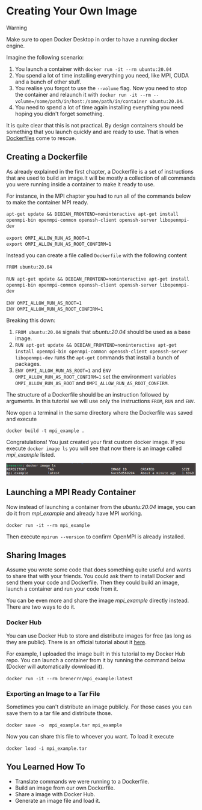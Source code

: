 # Creating Your Own Image

> [!WARNING]
> Make sure to open Docker Desktop in order to have a running docker engine.


Imagine the following scenario:
1. You launch a container with `docker run -it --rm ubuntu:20.04`
2. You spend a lot of time installing everything you need, like MPI, CUDA and a bunch of other stuff.
3. You realise you forgot to use the `--volume` flag. Now you need to stop the container and relaunch it with `docker run -it --rm --volume=/some/path/in/host:/some/path/in/container ubuntu:20.04`.
4. You need to spend a lot of time again installing everything you need hoping you didn't forget something.

It is quite clear that this is not practical. By design containers should be something that you launch quickly and are ready to use. That is when [Dockerfiles](https://docs.docker.com/reference/dockerfile/) come to rescue.

## Creating a Dockerfile

As already explained in the first chapter, a Dockerfile is a set of instructions that are used to build an image.It will be mostly a collection of all commands you were running inside a container to make it ready to use.

For instance, in the MPI chapter you had to run all of the commands below to make the container MPI ready.

```
apt-get update && DEBIAN_FRONTEND=noninteractive apt-get install openmpi-bin openmpi-common openssh-client openssh-server libopenmpi-dev

export OMPI_ALLOW_RUN_AS_ROOT=1
export OMPI_ALLOW_RUN_AS_ROOT_CONFIRM=1
```

Instead you can create a file called `Dockerfile` with the following content

```
FROM ubuntu:20.04

RUN apt-get update && DEBIAN_FRONTEND=noninteractive apt-get install openmpi-bin openmpi-common openssh-client openssh-server libopenmpi-dev

ENV OMPI_ALLOW_RUN_AS_ROOT=1
ENV OMPI_ALLOW_RUN_AS_ROOT_CONFIRM=1
```

Breaking this down:
1. `FROM ubuntu:20.04` signals that *ubuntu:20.04* should be used as a base image.
2. `RUN apt-get update && DEBIAN_FRONTEND=noninteractive apt-get install openmpi-bin openmpi-common openssh-client openssh-server libopenmpi-dev` runs the `apt-get` commands that install a bunch of packages.
3. `ENV OMPI_ALLOW_RUN_AS_ROOT=1` and `ENV OMPI_ALLOW_RUN_AS_ROOT_CONFIRM=1` set the environment variables `OMPI_ALLOW_RUN_AS_ROOT` and `OMPI_ALLOW_RUN_AS_ROOT_CONFIRM`.

The structure of a Dockerfile should be an instruction followed by arguments. In this tutorial we will use only the instructions `FROM`, `RUN` and `ENV`.

Now open a terminal in the same directory where the Dockerfile was saved and execute

```
docker build -t mpi_example .
```

Congratulations! You just created your first custom docker image. If you execute `docker image ls` you will see that now there is an image called *mpi_example* listed.

![](image_ls.png)

## Launching a MPI Ready Container
Now instead of launching a container from the *ubuntu:20.04* image, you can do it from *mpi_example* and already have MPI working.

```docker run -it --rm mpi_example```

Then execute `mpirun --version` to confirm OpenMPI is already installed.


## Sharing Images

Assume you wrote some code that does something quite useful and wants to share that with your friends. You could ask them to install Docker and send them your code and Dockerfile. Then they could build an image, launch a container and run your code from it.

You can be even more and share the image *mpi_example* directly instead. There are two ways to do it.


### Docker Hub
You can use Docker Hub to store and distribute images for free (as long as they are public). There is an official tutorial about it [here](https://docs.docker.com/get-started/workshop/04_sharing_app/).

For example, I uploaded the image built in this tutorial to my Docker Hub repo. You can launch a container from it by running the command below (Docker will automatically download it).

```docker run -it --rm brenerrr/mpi_example:latest```

### Exporting an Image to a Tar File

Sometimes you can't distribute an image publicly. For those cases you can save them to a tar file and distribute those.

```docker save -o  mpi_example.tar mpi_example```

Now you can share this file to whoever you want. To load it execute

```docker load -i mpi_example.tar ```


## You Learned How To
- Translate commands we were running to a Dockerfile.
- Build an image from our own Dockerfile.
- Share a image with Docker Hub.
- Generate an image file and load it.